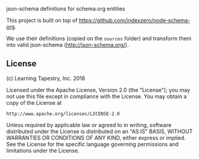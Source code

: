 json-schema definitions for schema.org entities

This project is built on top of https://github.com/indexzero/node-schema-org.

We use their definitions (copied on the `sources` folder) and transform them into
valid json-schema (http://json-schema.org/).


## License
(c) Learning Tapestry, Inc. 2016

Licensed under the Apache License, Version 2.0 (the "License");
you may not use this file except in compliance with the License.
You may obtain a copy of the License at

    http://www.apache.org/licenses/LICENSE-2.0

Unless required by applicable law or agreed to in writing, software
distributed under the License is distributed on an "AS IS" BASIS,
WITHOUT WARRANTIES OR CONDITIONS OF ANY KIND, either express or implied.
See the License for the specific language governing permissions and
limitations under the License.
